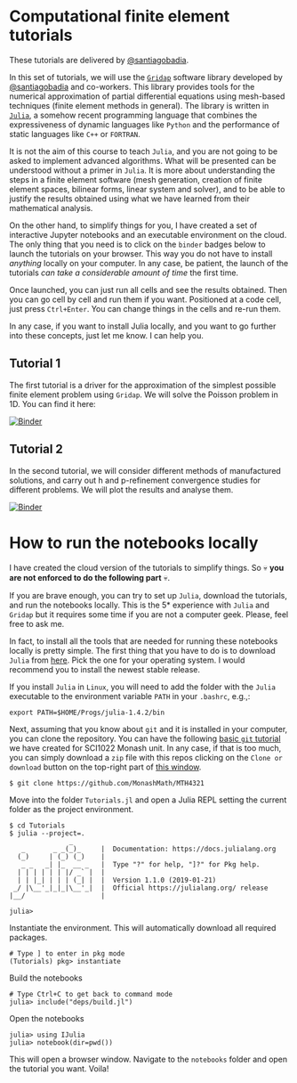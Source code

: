 # Computational finite element tutorials

These tutorials are delivered by [@santiagobadia](https://github.com/santiagobadia).

In this set of tutorials, we will use the [`Gridap`](https://github.com/gridap/Gridap.jl) software library developed by [@santiagobadia](https://github.com/santiagobadia) and co-workers. This library provides tools for the numerical approximation of partial differential equations using mesh-based techniques (finite element methods in general). The library is written in [`Julia`](https://julialang.org), a somehow recent programming language that combines the expressiveness of dynamic languages like `Python` and the performance of static languages like `C++` or `FORTRAN`.

It is not the aim of this course to teach `Julia`, and you are not going to be asked to implement advanced algorithms. What will be presented can be understood without a primer in `Julia`. It is more about understanding the steps in a finite element software (mesh generation, creation of finite element spaces, bilinear forms, linear system and solver), and to be able to justify the results obtained using what we have learned from their mathematical analysis.

On the other hand, to simplify things for you, I have created a set of interactive Jupyter notebooks and an executable environment on the cloud. The only thing that you need is to click on the `binder` badges  below to launch the tutorials on your browser. This way you do not have to install _anything_ locally on your computer. In any case, be patient, the launch of the tutorials _can take a considerable amount of time_ the first time.

Once launched, you can just run all cells and see the results obtained. Then you can go cell by cell and run them if you want. Positioned at a code cell, just press `Ctrl+Enter`. You can change things in the cells and re-run them.

In any case, if you want to install Julia locally, and you want to go further into these concepts, just let me know. I can help you.

## Tutorial 1

The first tutorial is a driver for the approximation of the simplest possible finite element problem using `Gridap`. We will solve the Poisson problem in 1D. You can find it here:

[![Binder](https://mybinder.org/badge_logo.svg)](https://mybinder.org/v2/gh/MonashMath/MTH4321/master?filepath=Tutorials.jl%2Fnotebooks%2Ft001_poisson.ipynb)

## Tutorial 2

In the second tutorial, we will consider different methods of manufactured solutions, and carry out h and p-refinement convergence studies for different problems. We will plot the results and analyse them. 

[![Binder](https://mybinder.org/badge_logo.svg)](https://mybinder.org/v2/gh/MonashMath/MTH4321/master?filepath=Tutorials.jl%2Fnotebooks%2Ft002_convergence.ipynb)


# How to run the notebooks locally

I have created the cloud version of the tutorials to simplify things. So :skull: **you are not enforced to do the following part** :skull:.

If you are brave enough, you can try to set up `Julia`, download the tutorials, and run the notebooks locally. This is the 5* experience with `Julia` and `Gridap` but it requires some time if you are not a computer geek. Please, feel free to ask me.

In fact, to install all the tools that are needed for running these notebooks locally is pretty simple. The first thing that you have to do is to download `Julia` from [here](https://julialang.org/downloads/). Pick the one for your operating system. I would recommend you to install the newest stable release.

If you install `Julia` in `Linux`, you will need to add the folder with the `Julia` executable to the environment variable `PATH` in your `.bashrc`, e.g.,:
```
export PATH=$HOME/Progs/julia-1.4.2/bin
```

Next, assuming that you know about `git` and it is installed in your computer, you can clone the repository. You can have the following [basic `git` tutorial](https://github.com/MonashMath/SCI1022/blob/master/Git.md) we have created for SCI1022 Monash unit. In any case, if that is too much, you can simply download a `zip` file with this repos clicking on the `Clone or download` button on the top-right part of [this window](https://github.com/MonashMath/MTH4321).
```
$ git clone https://github.com/MonashMath/MTH4321
```

Move into the folder `Tutorials.jl` and open a Julia REPL setting the current folder as the project environment. 
```
$ cd Tutorials
$ julia --project=.
               _
   _       _ _(_)_     |  Documentation: https://docs.julialang.org
  (_)     | (_) (_)    |
   _ _   _| |_  __ _   |  Type "?" for help, "]?" for Pkg help.
  | | | | | | |/ _` |  |
  | | |_| | | | (_| |  |  Version 1.1.0 (2019-01-21)
 _/ |\__'_|_|_|\__'_|  |  Official https://julialang.org/ release
|__/                   |

julia> 
```

Instantiate the environment. This will automatically download all required packages.
```
# Type ] to enter in pkg mode
(Tutorials) pkg> instantiate
```

Build the notebooks
```
# Type Ctrl+C to get back to command mode
julia> include("deps/build.jl")
```

Open the notebooks
```
julia> using IJulia
julia> notebook(dir=pwd())
```
This will open a browser window. Navigate to the `notebooks` folder and open the tutorial you want. Voila!
